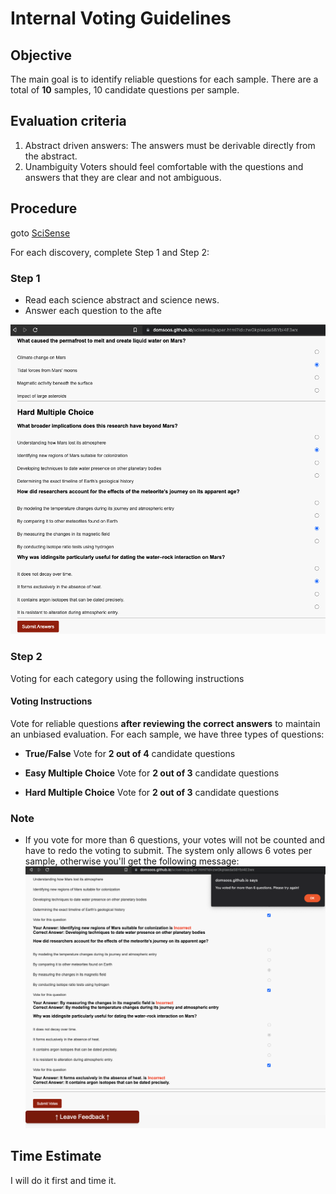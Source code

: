 # Internal Voting Guidelines

## Objective 
The main goal is to identify reliable questions for each sample. There are a total of **10** samples, 10 candidate questions per sample. 

## Evaluation criteria
1. Abstract driven answers:
  The answers must be derivable directly from the abstract.
2. Unambiguity
  Voters should feel comfortable with the questions and answers that they are clear and not ambiguous. 

## Procedure

goto [SciSense](https://domsoos.github.io/scisense/index.html)

For each discovery, complete Step 1 and Step 2:
### Step 1
- Read each science abstract and science news. 
- Answer each question to the afte

![Step 1. Answering each question](./imgs/step1.png)

### Step 2
Voting for each category using the following instructions

#### Voting Instructions
Vote for reliable questions **after reviewing the correct answers** to maintain an unbiased evaluation. For each sample, we have three types of questions:
- **True/False**
Vote for **2 out of 4** candidate questions

- **Easy Multiple Choice**
Vote for **2 out of 3** candidate questions

- **Hard Multiple Choice**
Vote for **2 out of 3** candidate questions

### Note  
- If you vote for more than 6 questions, your votes will not be counted and have to redo the voting to submit. 
The system only allows 6 votes per sample, otherwise you'll get the following message: 
![Voting Error Message](./imgs/vote-error.png)

## Time Estimate

I will do it first and time it. 


